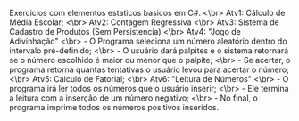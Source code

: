 Exercicios com elementos estaticos basicos em C#. <\br>
Atv1: Cálculo de Média Escolar; <\br>
Atv2: Contagem Regressiva <\br>
Atv3: Sistema de Cadastro de Produtos (Sem Persistencia) <\br>
Atv4: "Jogo de Adivinhação" <\br>
    - O Programa seleciona um número aleatório dentro do intervalo pré-definido; <\br>
    - O usuário dará palpites e o sistema retornará se o número escolhido é maior ou menor que o palpite; <\br>
    - Se acertar, o programa retorna quantas tentativas o usuário levou para acertar o número; <\br>
Atv5: Calculo de Fatorial; <\br>
Atv6: "Leitura de Números" <\br>
    - O programa irá ler todos os números que o usuário inserir; <\br>
    - Ele termina a leitura com a inserção de um número negativo; <\br>
    - No final, o programa imprime todos os números positivos inseridos.
